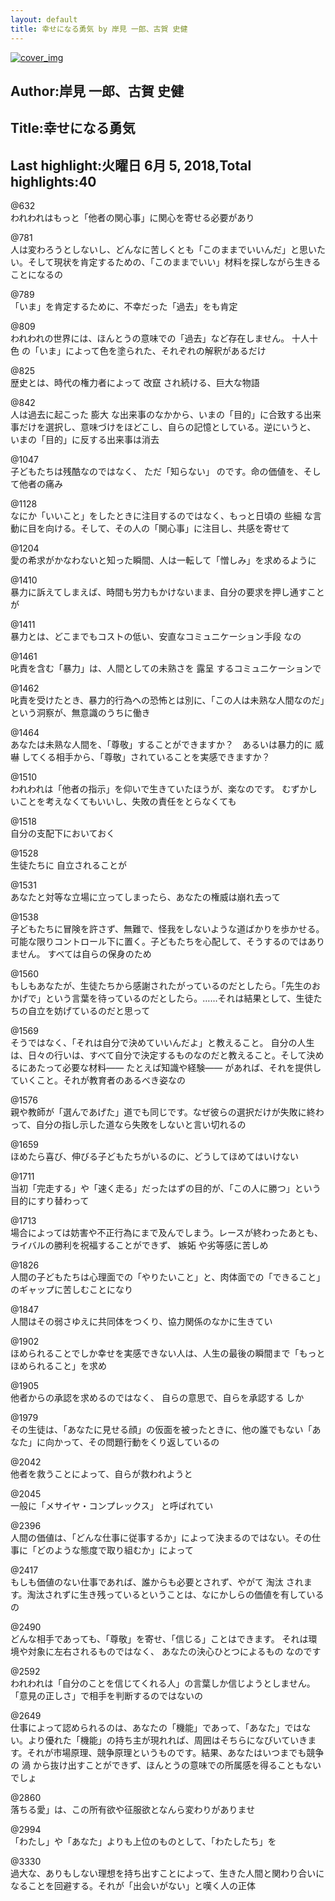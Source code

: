 ```yaml
---
layout: default
title: 幸せになる勇気 by 岸見 一郎、古賀 史健
---
```


[![cover_img](http://images-jp.amazon.com/images/P/B01AHLTSAY.09.MZZZZZZZ.jpg)](https://www.amazon.co.jp/dp/B01AHLTSAY)  
## Author:岸見 一郎、古賀 史健  
## Title:幸せになる勇気  
## Last highlight:火曜日 6月 5, 2018,Total highlights:40  
  
@632  
われわれはもっと「他者の関心事」に関心を寄せる必要があり  
  
@781  
人は変わろうとしないし、どんなに苦しくとも「このままでいいんだ」と思いたい。そして現状を肯定するための、「このままでいい」材料を探しながら生きることになるの  
  
@789  
「いま」を肯定するために、不幸だった「過去」をも肯定  
  
@809  
われわれの世界には、ほんとうの意味での「過去」など存在しません。 十人十色 の「いま」によって色を塗られた、それぞれの解釈があるだけ  
  
@825  
歴史とは、時代の権力者によって 改竄 され続ける、巨大な物語  
  
@842  
人は過去に起こった 膨大 な出来事のなかから、いまの「目的」に合致する出来事だけを選択し、意味づけをほどこし、自らの記憶としている。逆にいうと、 いまの「目的」に反する出来事は消去  
  
@1047  
子どもたちは残酷なのではなく、 ただ「知らない」 のです。命の価値を、そして他者の痛み  
  
@1128  
なにか「いいこと」をしたときに注目するのではなく、もっと日頃の 些細 な言動に目を向ける。そして、その人の「関心事」に注目し、共感を寄せて  
  
@1204  
愛の希求がかなわないと知った瞬間、人は一転して「憎しみ」を求めるように  
  
@1410  
暴力に訴えてしまえば、時間も労力もかけないまま、自分の要求を押し通すことが  
  
@1411  
暴力とは、どこまでもコストの低い、安直なコミュニケーション手段 なの  
  
@1461  
叱責を含む「暴力」は、人間としての未熟さを 露呈 するコミュニケーションで  
  
@1462  
叱責を受けたとき、暴力的行為への恐怖とは別に、「この人は未熟な人間なのだ」という洞察が、無意識のうちに働き  
  
@1464  
あなたは未熟な人間を、「尊敬」することができますか？　あるいは暴力的に 威嚇 してくる相手から、「尊敬」されていることを実感できますか？  
  
@1510  
われわれは「他者の指示」を仰いで生きていたほうが、楽なのです。 むずかしいことを考えなくてもいいし、失敗の責任をとらなくても  
  
@1518  
自分の支配下においておく  
  
@1528  
生徒たちに 自立されることが  
  
@1531  
あなたと対等な立場に立ってしまったら、あなたの権威は崩れ去って  
  
@1538  
子どもたちに冒険を許さず、無難で、怪我をしないような道ばかりを歩かせる。可能な限りコントロール下に置く。子どもたちを心配して、そうするのではありません。 すべては自らの保身のため  
  
@1560  
もしもあなたが、生徒たちから感謝されたがっているのだとしたら。「先生のおかげで」という言葉を待っているのだとしたら。……それは結果として、生徒たちの自立を妨げているのだと思って  
  
@1569  
そうではなく、「それは自分で決めていいんだよ」と教えること。 自分の人生は、日々の行いは、すべて自分で決定するものなのだと教えること。そして決めるにあたって必要な材料—— たとえば知識や経験—— があれば、それを提供していくこと。それが教育者のあるべき姿なの  
  
@1576  
親や教師が「選んであげた」道でも同じです。なぜ彼らの選択だけが失敗に終わって、自分の指し示した道なら失敗をしないと言い切れるの  
  
@1659  
ほめたら喜び、伸びる子どもたちがいるのに、どうしてほめてはいけない  
  
@1711  
当初「完走する」や「速く走る」だったはずの目的が、「この人に勝つ」という目的にすり替わって  
  
@1713  
場合によっては妨害や不正行為にまで及んでしまう。レースが終わったあとも、ライバルの勝利を祝福することができず、 嫉妬 や劣等感に苦しめ  
  
@1826  
人間の子どもたちは心理面での「やりたいこと」と、肉体面での「できること」のギャップに苦しむことになり  
  
@1847  
人間はその弱さゆえに共同体をつくり、協力関係のなかに生きてい  
  
@1902  
ほめられることでしか幸せを実感できない人は、人生の最後の瞬間まで「もっとほめられること」を求め  
  
@1905  
他者からの承認を求めるのではなく、 自らの意思で、自らを承認する しか  
  
@1979  
その生徒は、「あなたに見せる顔」の仮面を被ったときに、他の誰でもない「あなた」に向かって、その問題行動をくり返しているの  
  
@2042  
他者を救うことによって、自らが救われようと  
  
@2045  
一般に「メサイヤ・コンプレックス」 と呼ばれてい  
  
@2396  
人間の価値は、「どんな仕事に従事するか」によって決まるのではない。その仕事に「どのような態度で取り組むか」によって  
  
@2417  
もしも価値のない仕事であれば、誰からも必要とされず、やがて 淘汰 されます。淘汰されずに生き残っているということは、なにかしらの価値を有しているの  
  
@2490  
どんな相手であっても、「尊敬」を寄せ、「信じる」ことはできます。 それは環境や対象に左右されるものではなく、 あなたの決心ひとつによるもの なのです  
  
@2592  
われわれは「自分のことを信じてくれる人」の言葉しか信じようとしません。「意見の正しさ」で相手を判断するのではないの  
  
@2649  
仕事によって認められるのは、あなたの「機能」であって、「あなた」ではない。より優れた「機能」の持ち主が現れれば、周囲はそちらになびいていきます。それが市場原理、競争原理というものです。結果、あなたはいつまでも競争の 渦 から抜け出すことができず、ほんとうの意味での所属感を得ることもないでしょ  
  
@2860  
落ちる愛」は、この所有欲や征服欲となんら変わりがありませ  
  
@2994  
「わたし」や「あなた」よりも上位のものとして、「わたしたち」を  
  
@3330  
過大な、ありもしない理想を持ち出すことによって、生きた人間と関わり合いになることを回避する。それが「出会いがない」と嘆く人の正体  